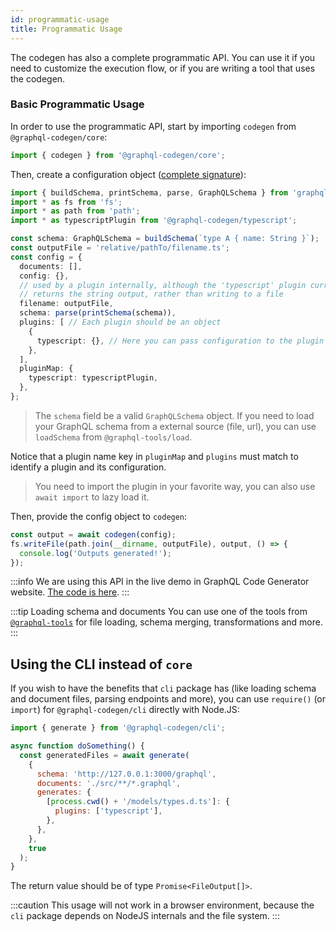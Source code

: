 ```yaml
---
id: programmatic-usage
title: Programmatic Usage
---
```


The codegen has also a complete programmatic API. You can use it if you need to customize the execution flow, or if you are writing a tool that uses the codegen.

### Basic Programmatic Usage

In order to use the programmatic API, start by importing `codegen` from `@graphql-codegen/core`:

```ts
import { codegen } from '@graphql-codegen/core';
```

Then, create a configuration object ([complete signature](https://github.com/dotansimha/graphql-code-generator/blob/master/packages/graphql-codegen-core/src/codegen.ts#L7-L16)):

```ts
import { buildSchema, printSchema, parse, GraphQLSchema } from 'graphql';
import * as fs from 'fs';
import * as path from 'path';
import * as typescriptPlugin from '@graphql-codegen/typescript';

const schema: GraphQLSchema = buildSchema(`type A { name: String }`);
const outputFile = 'relative/pathTo/filename.ts';
const config = {
  documents: [],
  config: {},
  // used by a plugin internally, although the 'typescript' plugin currently
  // returns the string output, rather than writing to a file
  filename: outputFile,
  schema: parse(printSchema(schema)), 
  plugins: [ // Each plugin should be an object
    {
      typescript: {}, // Here you can pass configuration to the plugin
    },
  ],
  pluginMap: {
    typescript: typescriptPlugin,
  },
};
```

> The `schema` field be a valid `GraphQLSchema` object. If you need to load your GraphQL schema from a external source (file, url), you can use `loadSchema` from `@graphql-tools/load`.

Notice that a plugin name key in `pluginMap` and `plugins` must match to identify a plugin and its configuration.

> You need to import the plugin in your favorite way, you can also use `await import` to lazy load it.

Then, provide the config object to `codegen`:

```ts
const output = await codegen(config);
fs.writeFile(path.join(__dirname, outputFile), output, () => {
  console.log('Outputs generated!');
});
```

:::info
We are using this API in the live demo in GraphQL Code Generator website. [The code is here](https://github.com/dotansimha/graphql-code-generator/blob/master/website/src/components/live-demo/generate.js).
:::

:::tip Loading schema and documents
You can use one of the tools from [`@graphql-tools`](https://github.com/ardatan/graphql-tools) for file loading, schema merging, transformations and more. 
:::

## Using the CLI instead of `core`

If you wish to have the benefits that `cli` package has (like loading schema and document files, parsing endpoints and more), you can use `require()` (or `import`) for `@graphql-codegen/cli` directly with Node.JS:

```js
import { generate } from '@graphql-codegen/cli';

async function doSomething() {
  const generatedFiles = await generate(
    {
      schema: 'http://127.0.0.1:3000/graphql',
      documents: './src/**/*.graphql',
      generates: {
        [process.cwd() + '/models/types.d.ts']: {
          plugins: ['typescript'],
        },
      },
    },
    true
  );
}
```

The return value should be of type `Promise<FileOutput[]>`.

:::caution
This usage will not work in a browser environment, because the `cli` package depends on NodeJS internals and the file system.
::: 
